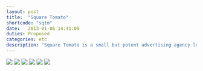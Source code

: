 ```yaml
---
layout: post
title:  "Square Tomato"
shortcode: "sqtm"
date:   2013-01-06 14:41:09
duties: Proposed
categories: etc
description: "Square Tomato is a small but potent advertising agency located in the SoDo neighborhood of Seattle, WA. With a small dedicated team and a creative environment, they’re able to deliver thoughtful and unique advertising to their clients. As an intern at Square Tomato in 2011, I was told to take a shot at redesigning their social media platforms. To encourage fans of the agency to interact with and get to know the agency itself, I created a mascot known simply as, The Tomato. He embodies the different personalities of everyone in the agency and is also completely customizable so that the staff will be encouraged to play. I created a Facebook page as well as a blog. Not to mention making Tom, the 12x12” plush tomato."
---
```


<img src="assets/images/projects/sqtm/1.jpg" />
<img src="assets/images/projects/sqtm/2.jpg" />
<img src="assets/images/projects/sqtm/3.jpg" />
<img src="assets/images/projects/sqtm/4.jpg" />
<img src="assets/images/projects/sqtm/5.jpg" />
<img src="assets/images/projects/sqtm/6.jpg" />
